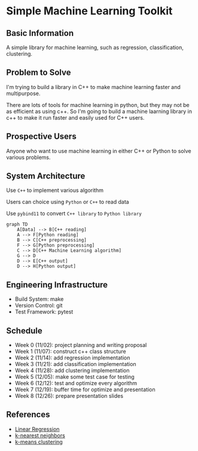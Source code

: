 # Simple Machine Learning Toolkit

## Basic Information
A simple library for machine learning, such as regression, classification, clustering.

## Problem to Solve
I'm trying to build a library in C++ to make machine learning faster and multipurpose.

There are lots of tools for machine learning in python, but they may not be as efficient as using c++. So I'm going to build a machine laarning library in c++ to make it run faster and easily used for C++ users.


## Prospective Users
Anyone who want to use machine learning in either C++ or Python to solve various problems.


## System Architecture
Use `C++` to implement various algorithm

Users can choice using `Python` or `C++` to read data

Use `pybind11` to convert `C++ library` to `Python library` 

```mermaid
graph TD
    A[Data] --> B[C++ reading]
    A --> F[Python reading]
    B --> C[C++ preprocessing]
    F --> G[Python preprocessing]
    C --> D[C++ Machine Learning algorithm]
    G --> D
    D --> E[C++ output]
    D --> H[Python output]

```

## Engineering Infrastructure
 - Build System: make
 - Version Control: git
 - Test Framework: pytest


## Schedule
 - Week 0 (11/02): project planning and writing proposal
 - Week 1 (11/07): construct c++ class structure
 - Week 2 (11/14): add regression implementation
 - Week 3 (11/21): add classification implementation
 - Week 4 (11/28): add clustering implementation
 - Week 5 (12/05): make some test case for testing
 - Week 6 (12/12): test and optimize every algorithm
 - Week 7 (12/19): buffer time for optimize and presentation
 - Week 8 (12/26): prepare presentation slides


## References
 - [Linear Regression](https://en.wikipedia.org/wiki/Linear_regression)
 - [k-nearest neighbors](https://en.wikipedia.org/wiki/K-nearest_neighbors_algorithm)
 - [k-means clustering](https://en.wikipedia.org/wiki/K-means_clustering)
